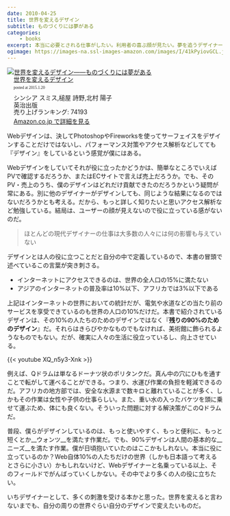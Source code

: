 ```yaml
---
date: 2010-04-25
title: 世界を変えるデザイン
subtitle: ものづくりには夢がある
categories: 
    - books
excerpt: 本当に必要とされる仕事がしたい。利用者の喜ぶ顔が見たい。夢を追うデザイナーや建築家、エンジニアや起業家たちの、アイデアと良心から生まれたデザイン・イノベーション実例集。
ogimage: https://images-na.ssl-images-amazon.com/images/I/41kPyiovGCL.jpg
---
```


<div class="azlink-box"><div class="azlink-image" style="float:left"><a href="http://www.amazon.co.jp/exec/obidos/ASIN/4862760589/warikiru-22/" name="azlinklink" target="_blank"><img src="https://images-na.ssl-images-amazon.com/images/I/41kPyiovGCL._SL160_.jpg" alt="世界を変えるデザイン――ものづくりには夢がある"></a></div><div class="azlink-info" style="float:left;margin-left:15px;line-height:120%"><div class="azlink-name" style="margin-bottom:10px;line-height:120%"><a href="http://www.amazon.co.jp/exec/obidos/ASIN/4862760589/warikiru-22/" name="azlinklink" target="_blank">世界を変えるデザイン</a><div class="azlink-powered-date" style="font-size:7pt;margin-top:5px;font-family:verdana;line-height:120%">posted at 2015.1.20</div></div><div class="azlink-detail">シンシア スミス,槌屋 詩野,北村 陽子<br />英治出版<br />売り上げランキング: 74193<br /></div><div class="azlink-link" style="margin-top:5px"><a href="http://www.amazon.co.jp/exec/obidos/ASIN/4862760589/warikiru-22/" target="_blank">Amazon.co.jp で詳細を見る</a></div></div><div class="azlink-footer" style="clear:left"></div></div>

Webデザインは、決してPhotoshopやFireworksを使ってサーフェイスをデザインすることだけではないし、パフォーマンス対策やアクセス解析などしてても『デザイン』をしているという感覚が僕にはある。


Webデザインをしていてそれが役に立ったかどうかは、簡単なところでいえばPVで確認するだろうか、またはECサイトで言えば売上だろうか。でも、そのPV・売上のうち、僕のデザインはどれだけ貢献できたのだろうかという疑問が常にある。別に他のデザイナーがデザインしても、同じような結果になるのではないだろうかとも考える。だから、もっと詳しく知りたいと思いアクセス解析など勉強している。結局は、ユーザーの顔が見えないので役に立っている感がないのだ。

> ほとんどの現代デザイナーの仕事は大多数の人々には何の影響も与えていない

デザインとは人の役に立つことだと自分の中で定義しているので、本書の冒頭で述べているこの言葉が突き刺さる。

>
+ インターネットにアクセスできるのは、世界の全人口の15%に満たない
+ アジアのインターネットの普及率は10%以下、アフリカでは3%以下である

上記はインターネットの世界においての統計だが、電気や水道などの当たり前のサービスを享受できているのも世界の人口の10%だけだ。本書で紹介されているデザインは、その10%の人たちのためのデザインではなく『__残りの90%のためのデザイン__』だ。それらはきらびやかなものでもなければ、美術館に飾られるようなものでもない。だが、確実に人々の生活に役立っているし、向上させている。

{{< youtube XQ_n5y3-Xnk >}}

例えば、Qドラムは単なるドーナツ状のポリタンクだ。真ん中の穴にひもを通すことで転がして運べることができる。つまり、水運び作業の負担を軽減できるのだ。アフリカの地方部では、安全な水源まで数キロと離れていることが多く、しかもその作業は女性や子供の仕事らしい。また、重い水の入ったバケツを頭に乗せて運ぶため、体にも良くない。そういった問題に対する解決策がこのQドラムだ。

普段、僕らがデザインしているのは、もっと使いやすく、もっと便利に、もっと短くとか__ウォンツ__を満たす作業だ。でも、90%デザインは人間の基本的な__ニーズ__を満たす作業。僕が日頃抱いていたのはここかもしれない。本当に役に立っているのか？Web自体10%の人たちだけの世界（しかも日本語って考えるとさらに小さい）かもしれないけど、Webデザイナーと名乗っている以上、そのフィールドでがんばっていくしかない。その中でより多くの人の役に立ちたい。

いちデザイナーとして、多くの刺激を受ける本かと思った。世界を変えると言わないまでも、自分の周りの世界ぐらい自分のデザインで変えたいものだ。
